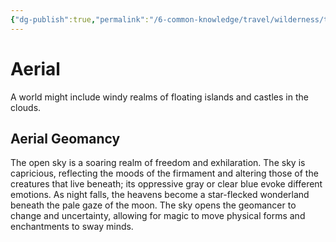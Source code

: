 ```yaml
---
{"dg-publish":true,"permalink":"/6-common-knowledge/travel/wilderness/terrain-types/aerial/"}
---
```


# Aerial

A world might include windy realms of floating islands and castles in the clouds.

## Aerial Geomancy

The open sky is a soaring realm of freedom and exhilaration. The sky is capricious, reflecting the moods of the firmament and altering those of the creatures that live beneath; its oppressive gray or clear blue evoke different emotions. As night falls, the heavens become a star-flecked wonderland beneath the pale gaze of the moon. The sky opens the geomancer to change and uncertainty, allowing for magic to move physical forms and enchantments to sway minds.